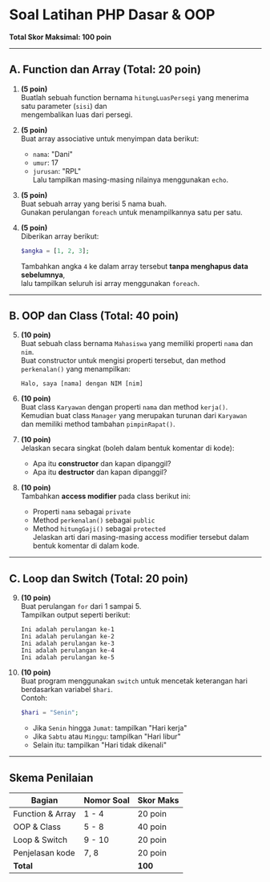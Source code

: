 
# Soal Latihan PHP Dasar & OOP

**Total Skor Maksimal: 100 poin**

---

## A. Function dan Array (Total: 20 poin)

1. **(5 poin)**  
   Buatlah sebuah function bernama `hitungLuasPersegi` yang menerima satu parameter (`sisi`) dan  
   mengembalikan luas dari persegi.

2. **(5 poin)**  
   Buat array associative untuk menyimpan data berikut:  
   - `nama`: "Dani"  
   - `umur`: 17  
   - `jurusan`: "RPL"  
   Lalu tampilkan masing-masing nilainya menggunakan `echo`.

3. **(5 poin)**  
   Buat sebuah array yang berisi 5 nama buah.  
   Gunakan perulangan `foreach` untuk menampilkannya satu per satu.

4. **(5 poin)**  
   Diberikan array berikut:  
   ```php
   $angka = [1, 2, 3];
   ```  
   Tambahkan angka `4` ke dalam array tersebut **tanpa menghapus data sebelumnya**,  
   lalu tampilkan seluruh isi array menggunakan `foreach`.

---

## B. OOP dan Class (Total: 40 poin)

5. **(10 poin)**  
   Buat sebuah class bernama `Mahasiswa` yang memiliki properti `nama` dan `nim`.  
   Buat constructor untuk mengisi properti tersebut, dan method `perkenalan()` yang menampilkan:  
   ```
   Halo, saya [nama] dengan NIM [nim]
   ```

6. **(10 poin)**  
   Buat class `Karyawan` dengan properti `nama` dan method `kerja()`.  
   Kemudian buat class `Manager` yang merupakan turunan dari `Karyawan`  
   dan memiliki method tambahan `pimpinRapat()`.

7. **(10 poin)**  
   Jelaskan secara singkat (boleh dalam bentuk komentar di kode):  
   - Apa itu **constructor** dan kapan dipanggil?  
   - Apa itu **destructor** dan kapan dipanggil?

8. **(10 poin)**  
   Tambahkan **access modifier** pada class berikut ini:  
   - Properti `nama` sebagai `private`  
   - Method `perkenalan()` sebagai `public`  
   - Method `hitungGaji()` sebagai `protected`  
   Jelaskan arti dari masing-masing access modifier tersebut dalam bentuk komentar di dalam kode.

---

## C. Loop dan Switch (Total: 20 poin)

9. **(10 poin)**  
   Buat perulangan `for` dari 1 sampai 5.  
   Tampilkan output seperti berikut:
   ```
   Ini adalah perulangan ke-1  
   Ini adalah perulangan ke-2  
   Ini adalah perulangan ke-3  
   Ini adalah perulangan ke-4  
   Ini adalah perulangan ke-5
   ```

10. **(10 poin)**  
    Buat program menggunakan `switch` untuk mencetak keterangan hari berdasarkan variabel `$hari`.  
    Contoh:
    ```php
    $hari = "Senin";
    ```
    - Jika `Senin` hingga `Jumat`: tampilkan "Hari kerja"  
    - Jika `Sabtu` atau `Minggu`: tampilkan "Hari libur"  
    - Selain itu: tampilkan "Hari tidak dikenali"

---

## Skema Penilaian

| Bagian            | Nomor Soal | Skor Maks |
|-------------------|------------|-----------|
| Function & Array  | 1 - 4      | 20 poin   |
| OOP & Class       | 5 - 8      | 40 poin   |
| Loop & Switch     | 9 - 10     | 20 poin   |
| Penjelasan kode   | 7, 8       | 20 poin   |
| **Total**         |            | **100**   |
